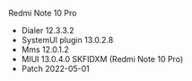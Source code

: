 Redmi Note 10 Pro
- Dialer 12.3.3.2
- SystemUI plugin 13.0.2.8
- Mms 12.0.1.2
- MIUI 13.0.4.0 SKFIDXM (Redmi Note 10 Pro)
- Patch 2022-05-01
